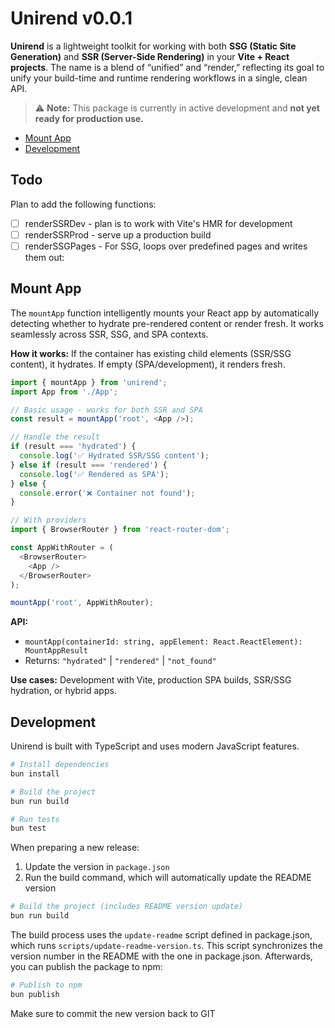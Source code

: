 # Unirend v0.0.1

**Unirend** is a lightweight toolkit for working with both **SSG (Static Site Generation)** and **SSR (Server-Side Rendering)** in your **Vite + React projects**. The name is a blend of “unified” and “render,” reflecting its goal to unify your build-time and runtime rendering workflows in a single, clean API.

> ⚠️ **Note:** This package is currently in active development and **not yet ready for production use.**

<!-- toc -->

- [Mount App](#mount-app)
- [Development](#development)

<!-- tocstop -->

## Todo

Plan to add the following functions:

- [ ] renderSSRDev - plan is to work with Vite's HMR for development
- [ ] renderSSRProd - serve up a production build
- [ ] renderSSGPages - For SSG, loops over predefined pages and writes them out:

## Mount App

The `mountApp` function intelligently mounts your React app by automatically detecting whether to hydrate pre-rendered content or render fresh. It works seamlessly across SSR, SSG, and SPA contexts.

**How it works:** If the container has existing child elements (SSR/SSG content), it hydrates. If empty (SPA/development), it renders fresh.

```typescript
import { mountApp } from 'unirend';
import App from './App';

// Basic usage - works for both SSR and SPA
const result = mountApp('root', <App />);

// Handle the result
if (result === 'hydrated') {
  console.log('✅ Hydrated SSR/SSG content');
} else if (result === 'rendered') {
  console.log('✅ Rendered as SPA');
} else {
  console.error('❌ Container not found');
}

// With providers
import { BrowserRouter } from 'react-router-dom';

const AppWithRouter = (
  <BrowserRouter>
    <App />
  </BrowserRouter>
);

mountApp('root', AppWithRouter);
```

**API:**

- `mountApp(containerId: string, appElement: React.ReactElement): MountAppResult`
- Returns: `"hydrated"` | `"rendered"` | `"not_found"`

**Use cases:** Development with Vite, production SPA builds, SSR/SSG hydration, or hybrid apps.

## Development

Unirend is built with TypeScript and uses modern JavaScript features.

```bash
# Install dependencies
bun install

# Build the project
bun run build

# Run tests
bun test
```

When preparing a new release:

1. Update the version in `package.json`
2. Run the build command, which will automatically update the README version

```bash
# Build the project (includes README version update)
bun run build
```

The build process uses the `update-readme` script defined in package.json, which runs `scripts/update-readme-version.ts`. This script synchronizes the version number in the README with the one in package.json. Afterwards, you can publish the package to npm:

```bash
# Publish to npm
bun publish
```

Make sure to commit the new version back to GIT

